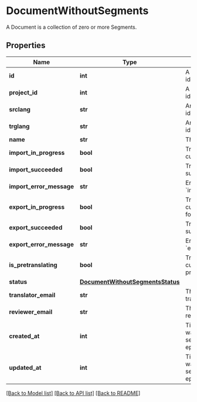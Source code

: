 # DocumentWithoutSegments

A Document is a collection of zero or more Segments. 
## Properties
Name | Type | Description | Notes
------------ | ------------- | ------------- | -------------
**id** | **int** | A unique number identifying the Document. | [optional] 
**project_id** | **int** | A unique number identifying the Project. | [optional] 
**srclang** | **str** | An ISO 639-1 language identifier. | [optional] 
**trglang** | **str** | An ISO 639-1 language identifier. | [optional] 
**name** | **str** | The document name. | [optional] 
**import_in_progress** | **bool** | True if the document is currently being imported | [optional] 
**import_succeeded** | **bool** | True if the import process succeeded. | [optional] 
**import_error_message** | **str** | Error message if &#x60;import_succeeded&#x3D;false&#x60; | [optional] 
**export_in_progress** | **bool** | True if the document is currently being exported for download | [optional] 
**export_succeeded** | **bool** | True if the export process succeeded. | [optional] 
**export_error_message** | **str** | Error message if &#x60;export_succeeded&#x3D;false&#x60; | [optional] 
**is_pretranslating** | **bool** | True if the document is currently being pretranslated. | [optional] 
**status** | [**DocumentWithoutSegmentsStatus**](DocumentWithoutSegmentsStatus.md) |  | [optional] 
**translator_email** | **str** | The email of the assigned translator. | [optional] 
**reviewer_email** | **str** | The email of the assigned reviewer. | [optional] 
**created_at** | **int** | Time at which the object was created. Measured in seconds since the Unix epoch. | [optional] 
**updated_at** | **int** | Time at which the object was created. Measured in seconds since the Unix epoch. | [optional] 

[[Back to Model list]](../README.md#documentation-for-models) [[Back to API list]](../README.md#documentation-for-api-endpoints) [[Back to README]](../README.md)


